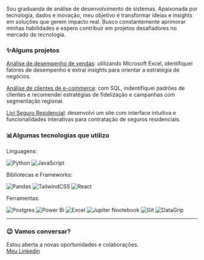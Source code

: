 Sou graduanda de análise de desenvolvimento de sistemas. Apaixonada por tecnologia, dados e inovação, meu objetivo é transformar ideias e insights em soluções que gerem impacto real.
Busco constantemente aprimorar minhas habilidades e espero contribuir em projetos desafiadores no mercado de tecnologia.
<br>
### ✨Alguns projetos

[Análise de desempenho de vendas](https://github.com/melissasilvadev/desempenho-vendas-elektragames): utilizando Microsoft Excel, identifiquei fatores de desempenho e extraí insights para orientar a estratégia de negócios.

[Análise de clientes de e-commerce](https://github.com/melissasilvadev/analise_clientes_ecommerce_olist): com SQL, indentifiquei padrões de clientes e recomendei estratégias de fidelização e campanhas com segmentação regional.

[Livi Seguro Residencial](https://github.com/melissasilvadev/livi-seguro-residencial): desenvolvi um site com interface intuitiva e funcionalidades interativas para contratação de seguros residenciais.

### 📊Algumas tecnologias que utilizo
Linguagens:

![Python](https://img.shields.io/badge/python-3670A0?style=for-the-badge&logo=python&logoColor=ffdd54) ![JavaScript](https://img.shields.io/badge/javascript-%23323330.svg?style=for-the-badge&logo=javascript&logoColor=%23F7DF1E)

Bibliotecas e Frameworks:

![Pandas](https://img.shields.io/badge/pandas-130654?style=for-the-badge&logo=pandas&logoColor=ffdd54) ![TailwindCSS](https://img.shields.io/badge/tailwindcss-%2338B2AC.svg?style=for-the-badge&logo=tailwind-css&logoColor=white) ![React](https://img.shields.io/badge/react-%2320232a.svg?style=for-the-badge&logo=react&logoColor=%2361DAFB) 

Ferramentas:

![Postgres](https://img.shields.io/badge/postgres-%23316192.svg?style=for-the-badge&logo=postgresql&logoColor=white) ![Power Bi](https://img.shields.io/badge/power_bi-F2C811?style=for-the-badge&logo=powerbi&logoColor=black) ![Excel](https://img.shields.io/badge/excel-026E39?style=for-the-badge&logo=excel&logoColor=black)  ![Jupiter Nootebook](https://img.shields.io/badge/jupyter-F37726?style=for-the-badge&logo=jupyter&logoColor=white) ![Git](https://img.shields.io/badge/git-F44D27?style=for-the-badge&logo=git&logoColor=white) ![DataGrip](https://img.shields.io/badge/datagrip-black?style=for-the-badge&logo=datagrip&logoColor=white)

---

### 😉 Vamos conversar?
Estou aberta a novas oportunidades e colaborações.<br>
[Meu Linkedin](linkedin.com/in/melissasilvadev)

